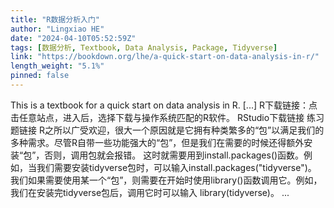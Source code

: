 ```yaml
---
title: "R数据分析入门"
author: "Lingxiao HE"
date: "2024-04-10T05:52:59Z"
tags: [数据分析, Textbook, Data Analysis, Package, Tidyverse]
link: "https://bookdown.org/lhe/a-quick-start-on-data-analysis-in-r/"
length_weight: "5.1%"
pinned: false
---
```


This is a textbook for a quick start on data analysis in R. [...] R下载链接：点击任意站点，进入后，选择下载与操作系统匹配的R软件。 RStudio下载链接 练习题链接 R之所以广受欢迎，很大一个原因就是它拥有种类繁多的“包”以满足我们的多种需求。尽管R自带一些功能强大的“包”，但是我们在需要的时候还得额外安装“包”，否则，调用包就会报错。 这时就需要用到install.packages()函数。例如，当我们需要安装tidyverse包时，可以输入install.packages("tidyverse")。 我们如果需要使用某一个“包”，则需要在开始时使用library()函数调用它。例如，我们在安装完tidyverse包后，调用它时可以输入 library(tidyverse)。 ...
